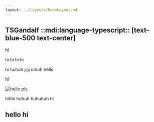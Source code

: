 ```yaml
---
layout: ../layouts/BaseLayout.md
---
```


## TSGandalf ::mdi:language-typescript:: [text-blue-500 text-center]

<head>
<title>hello hello</title>
</head>

hi 

hi hi hi hi
  
hi huhuh
jijij
uihuh
hello 

hi

<mdi-github/>
<mdi-twitter/>


![hello pls](~images/crap/pls/load.jpg)

<Counter/>

<Counter client:idle/>
<Counter client:only/>
<Counter media:visible/>
<Counter no:hydrate/>


hihhi huhuh
huhuhuh hi

## hello hi
